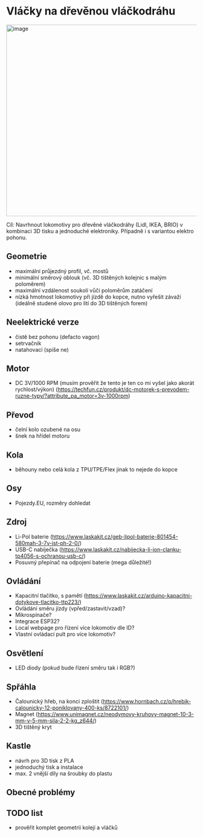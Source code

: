# Vláčky na dřevěnou vláčkodráhu
<img width="800" height="507" alt="image" src="https://github.com/user-attachments/assets/48c956c4-d261-42b4-9638-c01768146c58" />

Cíl: Navrhnout lokomotivy pro dřevěné vláčkodráhy (Lidl, IKEA, BRIO) v kombinaci 3D tisku a jednoduché elektroniky. Případně i s variantou elektro pohonu.

## Geometrie
- maximální průjezdný profil, vč. mostů
- minimální směrový oblouk (vč. 3D tištěných kolejnic s malým poloměrem)
- maximální vzdálenost soukolí vůči poloměrům zatáčení
- nízká hmotnost lokomotivy při jízdě do kopce, nutno vyřešit závaží (ideálně studené olovo pro lití do 3D tištěných forem)

## Neelektrické verze
- čistě bez pohonu (defacto vagon)
- setrvačník
- natahovací (spíše ne)

## Motor
- DC 3V/1000 RPM (musím prověřit že tento je ten co mi vyšel jako akorát rychlost/výkon) (https://techfun.cz/produkt/dc-motorek-s-prevodem-ruzne-typy/?attribute_pa_motor=3v-1000rpm)

## Převod
- čelní kolo ozubené na osu
- šnek na hřídel motoru

## Kola
- běhouny nebo celá kola z TPU/TPE/Flex jinak to nejede do kopce

## Osy
- Pojezdy.EU, rozměry dohledat

## Zdroj
- Li-Pol baterie (https://www.laskakit.cz/geb-lipol-baterie-801454-580mah-3-7v-jst-ph-2-0/)
- USB-C nabíječka (https://www.laskakit.cz/nabijecka-li-ion-clanku-tp4056-s-ochranou-usb-c/)
- Posuvný přepínač na odpojení baterie (mega důležité!)

## Ovládání
- Kapacitní tlačítko, s pamětí (https://www.laskakit.cz/arduino-kapacitni-dotykove-tlacitko-ttp223/)
- Ovládání směru jízdy (vpřed/zastavit/vzad)?
- Mikrospínače?
- Integrace ESP32?
- Local webpage pro řízení více lokomotiv dle ID?
- Vlastní ovládací pult pro více lokomotiv?

## Osvětlení
- LED diody (pokud bude řízení směru tak i RGB?)

## Spřáhla
- Čalounický hřeb, na konci zploštit (https://www.hornbach.cz/p/hrebik-calounicky-12-poniklovany-400-ks/8722101/)
- Magnet (https://www.unimagnet.cz/neodymovy-kruhovy-magnet-10-3-mm-v-5-mm-sila-2-2-kg_z644/)
- 3D tištěný kryt

## Kastle
- návrh pro 3D tisk z PLA
- jednoduchý tisk a instalace
- max. 2 vnější díly na šroubky do plastu

## Obecné problémy


## TODO list
- prověřit komplet geometrii kolejí a vláčků
